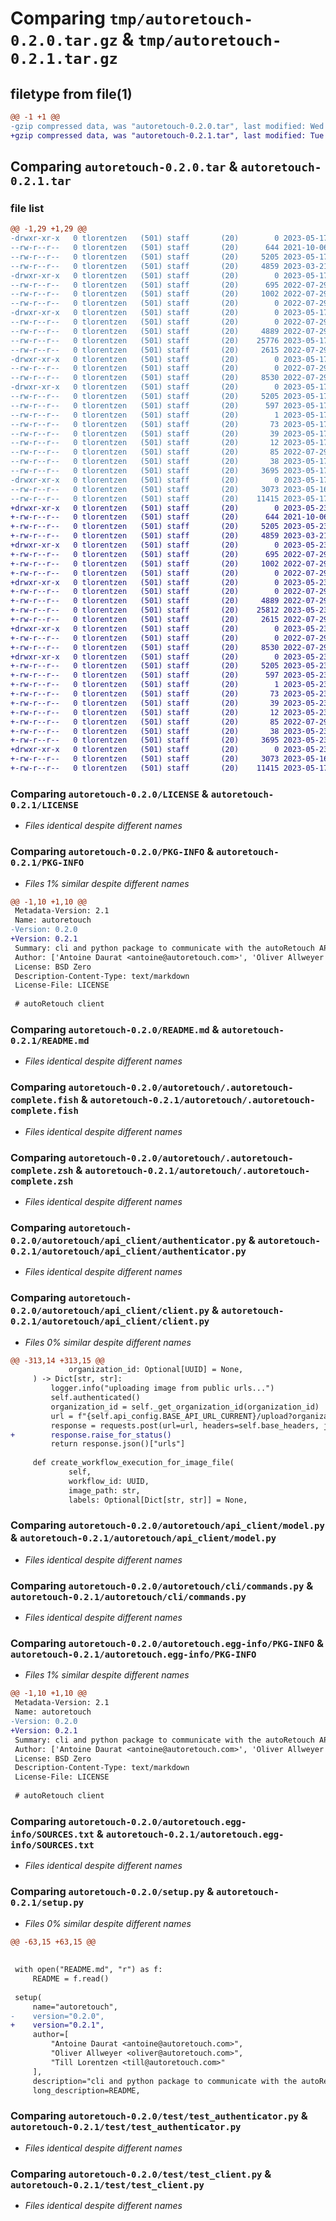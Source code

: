 # Comparing `tmp/autoretouch-0.2.0.tar.gz` & `tmp/autoretouch-0.2.1.tar.gz`

## filetype from file(1)

```diff
@@ -1 +1 @@
-gzip compressed data, was "autoretouch-0.2.0.tar", last modified: Wed May 17 09:17:01 2023, max compression
+gzip compressed data, was "autoretouch-0.2.1.tar", last modified: Tue May 23 13:06:00 2023, max compression
```

## Comparing `autoretouch-0.2.0.tar` & `autoretouch-0.2.1.tar`

### file list

```diff
@@ -1,29 +1,29 @@
-drwxr-xr-x   0 tlorentzen   (501) staff       (20)        0 2023-05-17 09:17:01.744394 autoretouch-0.2.0/
--rw-r--r--   0 tlorentzen   (501) staff       (20)      644 2021-10-06 09:14:54.000000 autoretouch-0.2.0/LICENSE
--rw-r--r--   0 tlorentzen   (501) staff       (20)     5205 2023-05-17 09:17:01.744144 autoretouch-0.2.0/PKG-INFO
--rw-r--r--   0 tlorentzen   (501) staff       (20)     4859 2023-03-21 14:15:18.000000 autoretouch-0.2.0/README.md
-drwxr-xr-x   0 tlorentzen   (501) staff       (20)        0 2023-05-17 09:17:01.738767 autoretouch-0.2.0/autoretouch/
--rw-r--r--   0 tlorentzen   (501) staff       (20)      695 2022-07-29 09:51:42.000000 autoretouch-0.2.0/autoretouch/.autoretouch-complete.fish
--rw-r--r--   0 tlorentzen   (501) staff       (20)     1002 2022-07-29 09:51:42.000000 autoretouch-0.2.0/autoretouch/.autoretouch-complete.zsh
--rw-r--r--   0 tlorentzen   (501) staff       (20)        0 2022-07-29 09:51:42.000000 autoretouch-0.2.0/autoretouch/__init__.py
-drwxr-xr-x   0 tlorentzen   (501) staff       (20)        0 2023-05-17 09:17:01.742003 autoretouch-0.2.0/autoretouch/api_client/
--rw-r--r--   0 tlorentzen   (501) staff       (20)        0 2022-07-29 09:51:42.000000 autoretouch-0.2.0/autoretouch/api_client/__init__.py
--rw-r--r--   0 tlorentzen   (501) staff       (20)     4889 2022-07-29 09:51:42.000000 autoretouch-0.2.0/autoretouch/api_client/authenticator.py
--rw-r--r--   0 tlorentzen   (501) staff       (20)    25776 2023-05-17 08:43:20.000000 autoretouch-0.2.0/autoretouch/api_client/client.py
--rw-r--r--   0 tlorentzen   (501) staff       (20)     2615 2022-07-29 09:51:42.000000 autoretouch-0.2.0/autoretouch/api_client/model.py
-drwxr-xr-x   0 tlorentzen   (501) staff       (20)        0 2023-05-17 09:17:01.742684 autoretouch-0.2.0/autoretouch/cli/
--rw-r--r--   0 tlorentzen   (501) staff       (20)        0 2022-07-29 09:51:42.000000 autoretouch-0.2.0/autoretouch/cli/__init__.py
--rw-r--r--   0 tlorentzen   (501) staff       (20)     8530 2022-07-29 09:51:42.000000 autoretouch-0.2.0/autoretouch/cli/commands.py
-drwxr-xr-x   0 tlorentzen   (501) staff       (20)        0 2023-05-17 09:17:01.740619 autoretouch-0.2.0/autoretouch.egg-info/
--rw-r--r--   0 tlorentzen   (501) staff       (20)     5205 2023-05-17 09:17:01.000000 autoretouch-0.2.0/autoretouch.egg-info/PKG-INFO
--rw-r--r--   0 tlorentzen   (501) staff       (20)      597 2023-05-17 09:17:01.000000 autoretouch-0.2.0/autoretouch.egg-info/SOURCES.txt
--rw-r--r--   0 tlorentzen   (501) staff       (20)        1 2023-05-17 09:17:01.000000 autoretouch-0.2.0/autoretouch.egg-info/dependency_links.txt
--rw-r--r--   0 tlorentzen   (501) staff       (20)       73 2023-05-17 09:17:01.000000 autoretouch-0.2.0/autoretouch.egg-info/entry_points.txt
--rw-r--r--   0 tlorentzen   (501) staff       (20)       39 2023-05-17 09:17:01.000000 autoretouch-0.2.0/autoretouch.egg-info/requires.txt
--rw-r--r--   0 tlorentzen   (501) staff       (20)       12 2023-05-17 09:17:01.000000 autoretouch-0.2.0/autoretouch.egg-info/top_level.txt
--rw-r--r--   0 tlorentzen   (501) staff       (20)       85 2022-07-29 09:51:42.000000 autoretouch-0.2.0/pyproject.toml
--rw-r--r--   0 tlorentzen   (501) staff       (20)       38 2023-05-17 09:17:01.744465 autoretouch-0.2.0/setup.cfg
--rw-r--r--   0 tlorentzen   (501) staff       (20)     3695 2023-05-17 08:43:20.000000 autoretouch-0.2.0/setup.py
-drwxr-xr-x   0 tlorentzen   (501) staff       (20)        0 2023-05-17 09:17:01.743767 autoretouch-0.2.0/test/
--rw-r--r--   0 tlorentzen   (501) staff       (20)     3073 2023-05-16 15:12:01.000000 autoretouch-0.2.0/test/test_authenticator.py
--rw-r--r--   0 tlorentzen   (501) staff       (20)    11415 2023-05-17 08:43:20.000000 autoretouch-0.2.0/test/test_client.py
+drwxr-xr-x   0 tlorentzen   (501) staff       (20)        0 2023-05-23 13:06:00.683531 autoretouch-0.2.1/
+-rw-r--r--   0 tlorentzen   (501) staff       (20)      644 2021-10-06 09:14:54.000000 autoretouch-0.2.1/LICENSE
+-rw-r--r--   0 tlorentzen   (501) staff       (20)     5205 2023-05-23 13:06:00.683030 autoretouch-0.2.1/PKG-INFO
+-rw-r--r--   0 tlorentzen   (501) staff       (20)     4859 2023-03-21 14:15:18.000000 autoretouch-0.2.1/README.md
+drwxr-xr-x   0 tlorentzen   (501) staff       (20)        0 2023-05-23 13:06:00.676695 autoretouch-0.2.1/autoretouch/
+-rw-r--r--   0 tlorentzen   (501) staff       (20)      695 2022-07-29 09:51:42.000000 autoretouch-0.2.1/autoretouch/.autoretouch-complete.fish
+-rw-r--r--   0 tlorentzen   (501) staff       (20)     1002 2022-07-29 09:51:42.000000 autoretouch-0.2.1/autoretouch/.autoretouch-complete.zsh
+-rw-r--r--   0 tlorentzen   (501) staff       (20)        0 2022-07-29 09:51:42.000000 autoretouch-0.2.1/autoretouch/__init__.py
+drwxr-xr-x   0 tlorentzen   (501) staff       (20)        0 2023-05-23 13:06:00.680203 autoretouch-0.2.1/autoretouch/api_client/
+-rw-r--r--   0 tlorentzen   (501) staff       (20)        0 2022-07-29 09:51:42.000000 autoretouch-0.2.1/autoretouch/api_client/__init__.py
+-rw-r--r--   0 tlorentzen   (501) staff       (20)     4889 2022-07-29 09:51:42.000000 autoretouch-0.2.1/autoretouch/api_client/authenticator.py
+-rw-r--r--   0 tlorentzen   (501) staff       (20)    25812 2023-05-23 12:06:14.000000 autoretouch-0.2.1/autoretouch/api_client/client.py
+-rw-r--r--   0 tlorentzen   (501) staff       (20)     2615 2022-07-29 09:51:42.000000 autoretouch-0.2.1/autoretouch/api_client/model.py
+drwxr-xr-x   0 tlorentzen   (501) staff       (20)        0 2023-05-23 13:06:00.681231 autoretouch-0.2.1/autoretouch/cli/
+-rw-r--r--   0 tlorentzen   (501) staff       (20)        0 2022-07-29 09:51:42.000000 autoretouch-0.2.1/autoretouch/cli/__init__.py
+-rw-r--r--   0 tlorentzen   (501) staff       (20)     8530 2022-07-29 09:51:42.000000 autoretouch-0.2.1/autoretouch/cli/commands.py
+drwxr-xr-x   0 tlorentzen   (501) staff       (20)        0 2023-05-23 13:06:00.678562 autoretouch-0.2.1/autoretouch.egg-info/
+-rw-r--r--   0 tlorentzen   (501) staff       (20)     5205 2023-05-23 13:06:00.000000 autoretouch-0.2.1/autoretouch.egg-info/PKG-INFO
+-rw-r--r--   0 tlorentzen   (501) staff       (20)      597 2023-05-23 13:06:00.000000 autoretouch-0.2.1/autoretouch.egg-info/SOURCES.txt
+-rw-r--r--   0 tlorentzen   (501) staff       (20)        1 2023-05-23 13:06:00.000000 autoretouch-0.2.1/autoretouch.egg-info/dependency_links.txt
+-rw-r--r--   0 tlorentzen   (501) staff       (20)       73 2023-05-23 13:06:00.000000 autoretouch-0.2.1/autoretouch.egg-info/entry_points.txt
+-rw-r--r--   0 tlorentzen   (501) staff       (20)       39 2023-05-23 13:06:00.000000 autoretouch-0.2.1/autoretouch.egg-info/requires.txt
+-rw-r--r--   0 tlorentzen   (501) staff       (20)       12 2023-05-23 13:06:00.000000 autoretouch-0.2.1/autoretouch.egg-info/top_level.txt
+-rw-r--r--   0 tlorentzen   (501) staff       (20)       85 2022-07-29 09:51:42.000000 autoretouch-0.2.1/pyproject.toml
+-rw-r--r--   0 tlorentzen   (501) staff       (20)       38 2023-05-23 13:06:00.683666 autoretouch-0.2.1/setup.cfg
+-rw-r--r--   0 tlorentzen   (501) staff       (20)     3695 2023-05-23 12:07:17.000000 autoretouch-0.2.1/setup.py
+drwxr-xr-x   0 tlorentzen   (501) staff       (20)        0 2023-05-23 13:06:00.682338 autoretouch-0.2.1/test/
+-rw-r--r--   0 tlorentzen   (501) staff       (20)     3073 2023-05-16 15:12:01.000000 autoretouch-0.2.1/test/test_authenticator.py
+-rw-r--r--   0 tlorentzen   (501) staff       (20)    11415 2023-05-17 08:43:20.000000 autoretouch-0.2.1/test/test_client.py
```

### Comparing `autoretouch-0.2.0/LICENSE` & `autoretouch-0.2.1/LICENSE`

 * *Files identical despite different names*

### Comparing `autoretouch-0.2.0/PKG-INFO` & `autoretouch-0.2.1/PKG-INFO`

 * *Files 1% similar despite different names*

```diff
@@ -1,10 +1,10 @@
 Metadata-Version: 2.1
 Name: autoretouch
-Version: 0.2.0
+Version: 0.2.1
 Summary: cli and python package to communicate with the autoRetouch API
 Author: ['Antoine Daurat <antoine@autoretouch.com>', 'Oliver Allweyer <oliver@autoretouch.com>', 'Till Lorentzen <till@autoretouch.com>']
 License: BSD Zero
 Description-Content-Type: text/markdown
 License-File: LICENSE
 
 # autoRetouch client
```

### Comparing `autoretouch-0.2.0/README.md` & `autoretouch-0.2.1/README.md`

 * *Files identical despite different names*

### Comparing `autoretouch-0.2.0/autoretouch/.autoretouch-complete.fish` & `autoretouch-0.2.1/autoretouch/.autoretouch-complete.fish`

 * *Files identical despite different names*

### Comparing `autoretouch-0.2.0/autoretouch/.autoretouch-complete.zsh` & `autoretouch-0.2.1/autoretouch/.autoretouch-complete.zsh`

 * *Files identical despite different names*

### Comparing `autoretouch-0.2.0/autoretouch/api_client/authenticator.py` & `autoretouch-0.2.1/autoretouch/api_client/authenticator.py`

 * *Files identical despite different names*

### Comparing `autoretouch-0.2.0/autoretouch/api_client/client.py` & `autoretouch-0.2.1/autoretouch/api_client/client.py`

 * *Files 0% similar despite different names*

```diff
@@ -313,14 +313,15 @@
             organization_id: Optional[UUID] = None,
     ) -> Dict[str, str]:
         logger.info("uploading image from public urls...")
         self.authenticated()
         organization_id = self._get_organization_id(organization_id)
         url = f"{self.api_config.BASE_API_URL_CURRENT}/upload?organization={organization_id}"
         response = requests.post(url=url, headers=self.base_headers, json={"urls": public_accessible_urls})
+        response.raise_for_status()
         return response.json()["urls"]
 
     def create_workflow_execution_for_image_file(
             self,
             workflow_id: UUID,
             image_path: str,
             labels: Optional[Dict[str, str]] = None,
```

### Comparing `autoretouch-0.2.0/autoretouch/api_client/model.py` & `autoretouch-0.2.1/autoretouch/api_client/model.py`

 * *Files identical despite different names*

### Comparing `autoretouch-0.2.0/autoretouch/cli/commands.py` & `autoretouch-0.2.1/autoretouch/cli/commands.py`

 * *Files identical despite different names*

### Comparing `autoretouch-0.2.0/autoretouch.egg-info/PKG-INFO` & `autoretouch-0.2.1/autoretouch.egg-info/PKG-INFO`

 * *Files 1% similar despite different names*

```diff
@@ -1,10 +1,10 @@
 Metadata-Version: 2.1
 Name: autoretouch
-Version: 0.2.0
+Version: 0.2.1
 Summary: cli and python package to communicate with the autoRetouch API
 Author: ['Antoine Daurat <antoine@autoretouch.com>', 'Oliver Allweyer <oliver@autoretouch.com>', 'Till Lorentzen <till@autoretouch.com>']
 License: BSD Zero
 Description-Content-Type: text/markdown
 License-File: LICENSE
 
 # autoRetouch client
```

### Comparing `autoretouch-0.2.0/autoretouch.egg-info/SOURCES.txt` & `autoretouch-0.2.1/autoretouch.egg-info/SOURCES.txt`

 * *Files identical despite different names*

### Comparing `autoretouch-0.2.0/setup.py` & `autoretouch-0.2.1/setup.py`

 * *Files 0% similar despite different names*

```diff
@@ -63,15 +63,15 @@
 
 
 with open("README.md", "r") as f:
     README = f.read()
 
 setup(
     name="autoretouch",
-    version="0.2.0",
+    version="0.2.1",
     author=[
         "Antoine Daurat <antoine@autoretouch.com>",
         "Oliver Allweyer <oliver@autoretouch.com>",
         "Till Lorentzen <till@autoretouch.com>"
     ],
     description="cli and python package to communicate with the autoRetouch API",
     long_description=README,
```

### Comparing `autoretouch-0.2.0/test/test_authenticator.py` & `autoretouch-0.2.1/test/test_authenticator.py`

 * *Files identical despite different names*

### Comparing `autoretouch-0.2.0/test/test_client.py` & `autoretouch-0.2.1/test/test_client.py`

 * *Files identical despite different names*

